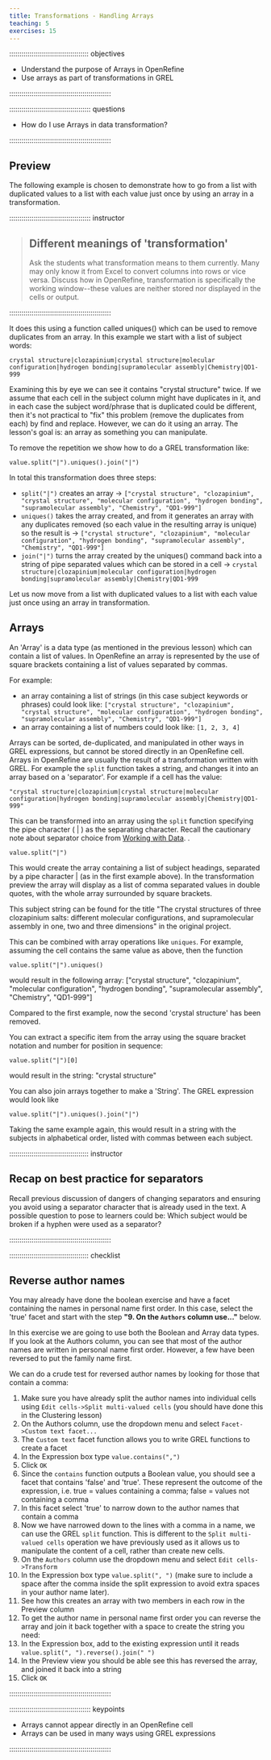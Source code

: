 ```yaml
---
title: Transformations - Handling Arrays
teaching: 5
exercises: 15
---
```


::::::::::::::::::::::::::::::::::::::: objectives

- Understand the purpose of Arrays in OpenRefine
- Use arrays as part of transformations in GREL

::::::::::::::::::::::::::::::::::::::::::::::::::

:::::::::::::::::::::::::::::::::::::::: questions

- How do I use Arrays in data transformation?

::::::::::::::::::::::::::::::::::::::::::::::::::

## Preview

The following example is chosen to demonstrate how to go from a list with duplicated values to a list with each value just once by using an array in a transformation.

:::::::::::::::::::::::::::::::::::::::: instructor
> ## Different meanings of 'transformation'
> 
> Ask the students what transformation means to them currently.  Many may only know it from Excel to convert columns into rows or vice versa. Discuss how in OpenRefine, transformation is specifically the working window--these values are neither stored nor displayed in the cells or output.

::::::::::::::::::::::::::::::::::::::::::::::::::

It does this using a function called uniques() which can be used to remove duplicates from an array. In this example we start with a list of subject words:

`crystal structure|clozapinium|crystal structure|molecular configuration|hydrogen bonding|supramolecular assembly|Chemistry|QD1-999`

Examining this by eye we can see it contains "crystal structure" twice. If we assume that each cell in the subject column might have duplicates in it, and in each case the subject word/phrase that is duplicated could be different, then it's not practical to "fix" this problem (remove the duplicates from each) by find and replace. However, we can do it using an array. The lesson's goal is: an array as something you can manipulate.

To remove the repetition we show how to do a GREL transformation like:

```
value.split("|").uniques().join("|")
```

In total this transformation does three steps:

- `split("|")` creates an array -> `["crystal structure", "clozapinium", "crystal structure", "molecular configuration", "hydrogen bonding", "supramolecular assembly", "Chemistry", "QD1-999"]`
- `uniques()` takes the array created, and from it generates an array with any duplicates removed (so each value in the resulting array is unique) so the result is -> `["crystal structure", "clozapinium", "molecular configuration", "hydrogen bonding", "supramolecular assembly", "Chemistry", "QD1-999"]`
- `join("|")` turns the array created by the uniques() command back into a string of pipe separated values which can be stored in a cell -> `crystal structure|clozapinium|molecular configuration|hydrogen bonding|supramolecular assembly|Chemistry|QD1-999`

Let us now move from a list with duplicated values to a list with each value just once using an array in transformation.

## Arrays

An 'Array' is a data type (as mentioned in the previous lesson) which can contain a list of values. In OpenRefine an array is represented by the use of square brackets containing a list of values separated by commas.

For example:

- an array containing a list of strings (in this case subject keywords or phrases) could look like: `["crystal structure", "clozapinium", "crystal structure", "molecular configuration", "hydrogen bonding", "supramolecular assembly", "Chemistry", "QD1-999"]`
- an array containing a list of numbers could look like: `[1, 2, 3, 4]`

Arrays can be sorted, de-duplicated, and manipulated in other ways in GREL expressions, but cannot be stored directly in an OpenRefine cell. Arrays in OpenRefine are usually the result of a transformation written with GREL. For example the `split` function takes a string, and changes it into an array based on a 'separator'. For example if a cell has the value:

`"crystal structure|clozapinium|crystal structure|molecular configuration|hydrogen bonding|supramolecular assembly|Chemistry|QD1-999"`

This can be transformed into an array using the `split` function specifying the pipe character ( | ) as the separating character. Recall the cautionary note about separator choice from [Working with Data](https://librarycarpentry.org/lc-open-refine/03-working-with-data/index.html).
.

```
value.split("|")
```

This would create the array containing a list of subject headings, separated by a pipe character | (as in the first example above). In the transformation preview the array will display as a list of comma separated values in double quotes, with the whole array surrounded by square brackets.

This subject string can be found for the title "The crystal structures of three clozapinium salts: different molecular configurations, and supramolecular assembly in one, two and three dimensions" in the original project.

This can be combined with array operations like `uniques`. For example, assuming the cell contains the same value as above, then the function

```
value.split("|").uniques()
```

would result in the following array:
["crystal structure", "clozapinium", "molecular configuration", "hydrogen bonding", "supramolecular assembly", "Chemistry", "QD1-999"]

Compared to the first example, now the second 'crystal structure' has been removed.

You can extract a specific item from the array using the square bracket notation and number for position in sequence:

```
value.split("|")[0]
```

would result in the string:
"crystal structure"

You can also join arrays together to make a 'String'. The GREL expression would look like

```
value.split("|").uniques().join("|")
```

Taking the same example again, this would result in a string with the subjects in alphabetical order, listed with commas between each subject.

:::::::::::::::::::::::::::::::::::::::  instructor

## Recap on best practice for separators

Recall previous discussion of dangers of changing separators and ensuring you avoid using a separator character that is already used in the text. A possible question to pose to learners could be: Which subject would be broken if a hyphen were used as a separator?

::::::::::::::::::::::::::::::::::::::::::::::::::

:::::::::::::::::::::::::::::::::::::::  checklist

## Reverse author names

You may already have done the boolean exercise and have a facet containing the names in personal name first order. In this case, select the 'true' facet and start with the step **"9. On the `Authors` column use..."** below.

In this exercise we are going to use both the Boolean and Array data types.
If you look at the Authors column, you can see that most of the author names are written in personal name first order. However, a few have been reversed to put the family name first.

We can do a crude test for reversed author names by looking for those that contain a comma:

1. Make sure you have already split the author names into individual cells using `Edit cells->Split multi-valued cells` (you should have done this in the Clustering lesson)
2. On the Authors column, use the dropdown menu and select `Facet->Custom text facet...`
3. The `Custom text` facet function allows you to write GREL functions to create a facet
4. In the Expression box type `value.contains(",")`
5. Click `OK`
6. Since the `contains` function outputs a Boolean value, you should see a facet that contains 'false' and 'true'. These represent the outcome of the expression, i.e. true = values containing a comma; false = values not containing a comma
7. In this facet select 'true' to narrow down to the author names that contain a comma
8. Now we have narrowed down to the lines with a comma in a name, we can use the GREL `split` function. This is different to the `Split multi-valued cells` operation we have previously used as it allows us to manipulate the content of a cell, rather than create new cells.
9. On the `Authors` column use the dropdown menu and select `Edit cells->Transform `
10. In the Expression box type `value.split(", ")` (make sure to include a space after the comma inside the split expression to avoid extra spaces in your author name later).
11. See how this creates an array with two members in each row in the Preview column
12. To get the author name in personal name first order you can reverse the array and join it back together with a space to create the string you need:
13. In the Expression box, add to the existing expression until it reads `value.split(", ").reverse().join(" ")`
14. In the Preview view you should be able see this has reversed the array, and joined it back into a string
15. Click `OK`
  

::::::::::::::::::::::::::::::::::::::::::::::::::

:::::::::::::::::::::::::::::::::::::::: keypoints

- Arrays cannot appear directly in an OpenRefine cell
- Arrays can be used in many ways using GREL expressions

::::::::::::::::::::::::::::::::::::::::::::::::::


